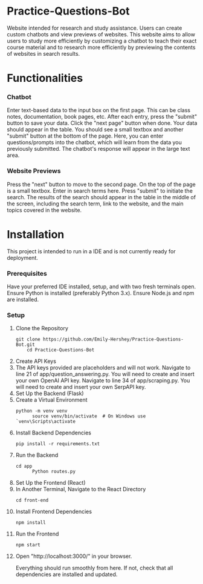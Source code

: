 # Practice-Questions-Bot
Website intended for research and study assistance. Users can create custom chatbots and view previews of websites. This website aims to allow users to study more efficiently by customizing a chatbot to teach their exact course material and to research more efficiently by previewing the contents of websites in search results.
<br>
<h1>Functionalities</h1>
<h3>Chatbot</h3>
<p>Enter text-based data to the input box on the first page. This can be class notes, documentation, book pages, etc. After each entry, press the "submit" button to save your data. Click the "next page" button when done. Your data should appear in the table. You should see a small textbox and another "submit" button at the bottom of the page. Here, you can enter questions/prompts into the chatbot, which will learn from the data you previously submitted. The chatbot's response will appear in the large text area.</p>
<h3>Website Previews</h3>
<p>Press the "next" button to move to the second page. On the top of the page is a small textbox. Enter in search terms here. Press "submit" to initiate the search. The results of the search should appear in the table in the middle of the screen, including the search term, link to the website, and the main topics covered in the website.</p>

<h1>Installation</h1>
<p>This project is intended to run in a IDE and is not currently ready for deployment. </p>
<h3>Prerequisites</h3>
<p>Have your preferred IDE installed, setup, and with two fresh terminals open. Ensure Python is installed (preferably Python 3.x). Ensure Node.js and npm are installed.</p>
<h3>Setup</h3>
<ol>
  <li>Clone the Repository</li>
  <pre><code>git clone https://github.com/Emily-Hershey/Practice-Questions-Bot.git
    cd Practice-Questions-Bot</code></pre>
  <li>Create API Keys</li> 
    <li>The API keys provided are placeholders and will not work. Navigate to line 21 of app/question_answering.py. You will need to create and insert your own OpenAI API key. Navigate to line 34 of app/scraping.py. You will need to create and insert your own SerpAPI key.</li>
  <li>Set Up the Backend (Flask)</li>
    <li>Create a Virtual Environment</li> 
    <pre><code>python -m venv venv
      source venv/bin/activate  # On Windows use `venv\Scripts\activate</code></pre>
    <li>Install Backend Dependencies</li> 
    <pre><code>pip install -r requirements.txt</code></pre>
    <li>Run the Backend</li> 
    <pre><code>cd app
      Python routes.py</code></pre>
  <li>Set Up the Frontend (React)</li>
    <li>In Another Terminal, Navigate to the React Directory</li> 
    <pre><code>cd front-end</code></pre>
    <li>Install Frontend Dependencies</li>  
    <pre><code>npm install</code></pre>
    <li>Run the Frontend</li> 
    <pre><code>npm start</code></pre>
    <li>Open "http://localhost:3000/" in your browser.</li>
<p>Everything should run smoothly from here. If not, check that all dependencies are installed and updated.</p>

